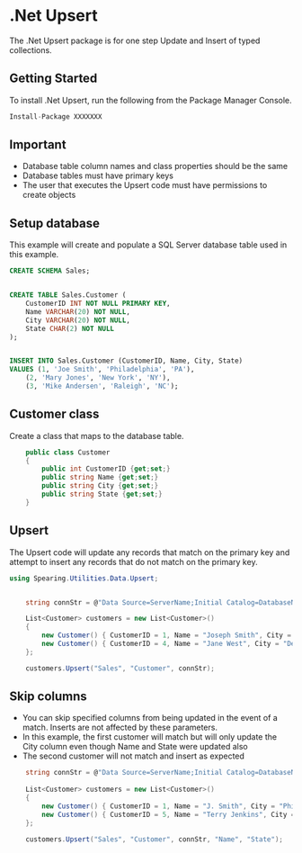 # .Net Upsert
The .Net Upsert package is for one step Update and Insert of typed collections.


## Getting Started
To install .Net Upsert, run the following from the Package Manager Console.
```csharp
Install-Package XXXXXXX
```

## Important
* Database table column names and class properties should be the same
* Database tables must have primary keys
* The user that executes the Upsert code must have permissions to create objects

## Setup database
This example will create and populate a SQL Server database table used in this example.
```sql
CREATE SCHEMA Sales;


CREATE TABLE Sales.Customer (
	CustomerID INT NOT NULL PRIMARY KEY,
	Name VARCHAR(20) NOT NULL,
	City VARCHAR(20) NOT NULL,
	State CHAR(2) NOT NULL
);


INSERT INTO Sales.Customer (CustomerID, Name, City, State)
VALUES (1, 'Joe Smith', 'Philadelphia', 'PA'),
	(2, 'Mary Jones', 'New York', 'NY'),
	(3, 'Mike Andersen', 'Raleigh', 'NC');
```

## Customer class
Create a class that maps to the database table.
```csharp
    public class Customer
    {
        public int CustomerID {get;set;}
        public string Name {get;set;}
        public string City {get;set;}
        public string State {get;set;}
    }
```

## Upsert
The Upsert code will update any records that match on the primary key and attempt to insert any records that do not match on the primary key.
```csharp
using Spearing.Utilities.Data.Upsert;


    string connStr = @"Data Source=ServerName;Initial Catalog=DatabaseName;User Id=SomeUser; Password=password1;";

    List<Customer> customers = new List<Customer>()
    {
        new Customer() { CustomerID = 1, Name = "Joseph Smith", City = "Philadelphia", State = "PA" },
        new Customer() { CustomerID = 4, Name = "Jane West", City = "Denver", State = "CO" }
    };

    customers.Upsert("Sales", "Customer", connStr);
```

## Skip columns
* You can skip specified columns from being updated in the event of a match.  Inserts are not affected by these parameters.
* In this example, the first customer will match but will only update the City column even though Name and State were updated also
* The second customer will not match and insert as expected
```csharp
    string connStr = @"Data Source=ServerName;Initial Catalog=DatabaseName;User Id=SomeUser; Password=password1;";
    
    List<Customer> customers = new List<Customer>()
    {
        new Customer() { CustomerID = 1, Name = "J. Smith", City = "Philly", State = "XX" },
        new Customer() { CustomerID = 5, Name = "Terry Jenkins", City = "Los Angeles", State = "CA" }
    };

    customers.Upsert("Sales", "Customer", connStr, "Name", "State");  
```
